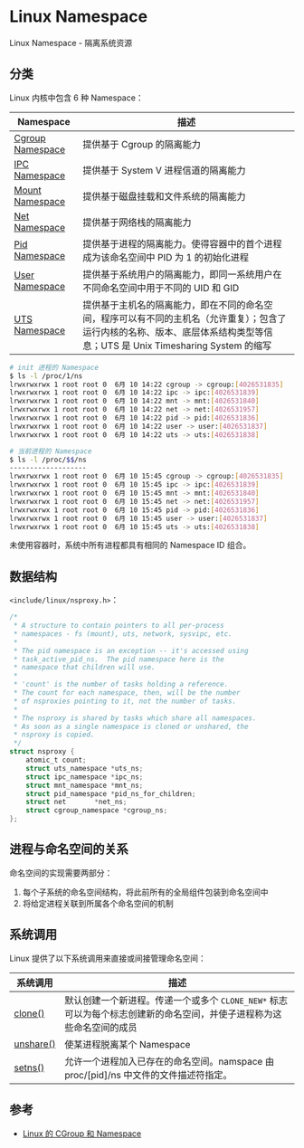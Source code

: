 # Linux Namespace

Linux Namespace - 隔离系统资源

## 分类

Linux 内核中包含 6 种 Namespace：

| Namespace                     | 描述                                                                                                                                                                        |
| ----------------------------- | --------------------------------------------------------------------------------------------------------------------------------------------------------------------------- |
| [Cgroup Namespace](cgroup.md) | 提供基于 Cgroup 的隔离能力                                                                                                                                                  |
| [IPC Namespace](ipc.md)       | 提供基于 System V 进程信道的隔离能力                                                                                                                                        |
| [Mount Namespace](mount.md)   | 提供基于磁盘挂载和文件系统的隔离能力                                                                                                                                        |
| [Net Namespace](net.md)       | 提供基于网络栈的隔离能力                                                                                                                                                    |
| [Pid Namespace](pid.md)       | 提供基于进程的隔离能力。使得容器中的首个进程成为该命名空间中 PID 为 1 的初始化进程                                                                                          |
| [User Namespace](user.md)     | 提供基于系统用户的隔离能力，即同一系统用户在不同命名空间中用于不同的 UID 和 GID                                                                                             |
| [UTS Namespace](uts.md)       | 提供基于主机名的隔离能力，即在不同的命名空间，程序可以有不同的主机名（允许重复）；包含了运行内核的名称、版本、底层体系结构类型等信息；UTS 是 Unix Timesharing System 的缩写 |

```bash
# init 进程的 Namespace
$ ls -l /proc/1/ns
lrwxrwxrwx 1 root root 0  6月 10 14:22 cgroup -> cgroup:[4026531835]
lrwxrwxrwx 1 root root 0  6月 10 14:22 ipc -> ipc:[4026531839]
lrwxrwxrwx 1 root root 0  6月 10 14:22 mnt -> mnt:[4026531840]
lrwxrwxrwx 1 root root 0  6月 10 14:22 net -> net:[4026531957]
lrwxrwxrwx 1 root root 0  6月 10 14:22 pid -> pid:[4026531836]
lrwxrwxrwx 1 root root 0  6月 10 14:22 user -> user:[4026531837]
lrwxrwxrwx 1 root root 0  6月 10 14:22 uts -> uts:[4026531838]
```

```bash
# 当前进程的 Namespace
$ ls -l /proc/$$/ns
-------------------
lrwxrwxrwx 1 root root 0  6月 10 15:45 cgroup -> cgroup:[4026531835]
lrwxrwxrwx 1 root root 0  6月 10 15:45 ipc -> ipc:[4026531839]
lrwxrwxrwx 1 root root 0  6月 10 15:45 mnt -> mnt:[4026531840]
lrwxrwxrwx 1 root root 0  6月 10 15:45 net -> net:[4026531957]
lrwxrwxrwx 1 root root 0  6月 10 15:45 pid -> pid:[4026531836]
lrwxrwxrwx 1 root root 0  6月 10 15:45 user -> user:[4026531837]
lrwxrwxrwx 1 root root 0  6月 10 15:45 uts -> uts:[4026531838]
```

未使用容器时，系统中所有进程都具有相同的 Namespace ID 组合。

## 数据结构

`<include/linux/nsproxy.h>`：

```c
/*
 * A structure to contain pointers to all per-process
 * namespaces - fs (mount), uts, network, sysvipc, etc.
 *
 * The pid namespace is an exception -- it's accessed using
 * task_active_pid_ns.  The pid namespace here is the
 * namespace that children will use.
 *
 * 'count' is the number of tasks holding a reference.
 * The count for each namespace, then, will be the number
 * of nsproxies pointing to it, not the number of tasks.
 *
 * The nsproxy is shared by tasks which share all namespaces.
 * As soon as a single namespace is cloned or unshared, the
 * nsproxy is copied.
 */
struct nsproxy {
	atomic_t count;
	struct uts_namespace *uts_ns;
	struct ipc_namespace *ipc_ns;
	struct mnt_namespace *mnt_ns;
	struct pid_namespace *pid_ns_for_children;
	struct net 	     *net_ns;
	struct cgroup_namespace *cgroup_ns;
};
```

## 进程与命名空间的关系

命名空间的实现需要两部分：

1. 每个子系统的命名空间结构，将此前所有的全局组件包装到命名空间中
2. 将给定进程关联到所属各个命名空间的机制

## 系统调用

Linux 提供了以下系统调用来直接或间接管理命名空间：

| 系统调用                            | 描述                                                                                                                 |
| ----------------------------------- | -------------------------------------------------------------------------------------------------------------------- |
| [clone()](../syscalls/clone.md)     | 默认创建一个新进程。传递一个或多个 `CLONE_NEW*` 标志可以为每个标志创建新的命名空间，并使子进程称为这些命名空间的成员 |
| [unshare()](../syscalls/unshare.md) | 使某进程脱离某个 Namespace                                                                                           |
| [setns()](../syscalls/setns.md)     | 允许一个进程加入已存在的命名空间。namspace 由 proc/[pid]/ns 中文件的文件描述符指定。                                 |


## 参考

* [Linux 的 CGroup 和 Namespace](https://kuops.com/2019/01/23/docker-namespace-cgroup/#NameSpace)